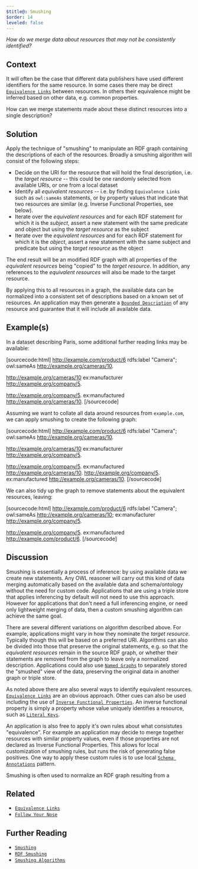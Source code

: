 ```yaml
---
$title@: Smushing
$order: 14
leveled: false
---
```


*How do we merge data about resources that may not be consistently identified?*

## Context

It will often be the case that different data publishers have used different identifiers for the same resource. In some cases there may be direct [`Equivalence Links`](../chapter-4/equivalence-links) between resources. In others their equivalence might be inferred based on other data, e.g. common properties.

How can we merge statements made about these distinct resources into a single description?

## Solution

Apply the technique of "smushing" to manipulate an RDF graph containing the descriptions of each of the resources. Broadly a smushing algorithm will consist of the following steps:

- Decide on the URI for the resource that will hold the final description, i.e. the *target resource* -- this could be one randomly selected from available URIs, or one from a local dataset
- Identify all *equivalent resources* -- i.e. by finding `Equivalence Links` such as `owl:sameAs` statements, or by property values that indicate that two resources are similar (e.g. Inverse Functional Properties, see below).
- Iterate over the *equivalent resources* and for each RDF statement for which it is the *subject*, assert a new statement with the same predicate and object but using the *target resource* as the subject
- Iterate over the *equivalent resources* and for each RDF statement for which it is the *object*, assert a new statement with the same subject and predicate but using the *target resource* as the object

The end result will be an modified RDF graph with all properties of the *equivalent resources* being "copied" to the *target resource*. In addition, any references to the *equivalent resources* will also be made to the target resource.

By applying this to all resources in a graph, the available data can be normalized into a consistent set of descriptions based on a known set of resources. An application may then generate a [`Bounded Description`](../chapter-6/bounded-description) of any resource and guarantee that it will include all available data.

## Example(s)

In a dataset describing Paris, some additional further reading links may be available:

[sourcecode:html]
<http://example.com/product/6>
  rdfs:label "Camera";
  owl:sameAs <http://example.org/cameras/10>.

<http://example.org/cameras/10>
  ex:manufacturer <http://example.org/company/5>.

<http://example.org/company/5>.
ex:manufactured <http://example.org/cameras/10>.
[/sourcecode]

Assuming we want to collate all data around resources from `example.com`, we can apply smushing to create the following graph:

[sourcecode:html]
<http://example.com/product/6>
  rdfs:label "Camera";
  owl:sameAs <http://example.org/cameras/10>.

<http://example.org/cameras/10>
  ex:manufacturer <http://example.org/company/5>.

<http://example.org/company/5>.
ex:manufactured <http://example.org/cameras/10>.
<http://example.org/company/5>.
ex:manufactured <http://example.org/cameras/10>.
[/sourcecode]

We can also tidy up the graph to remove statements about the equivalent resources, leaving:

[sourcecode:html]
<http://example.com/product/6>
  rdfs:label "Camera";
  owl:sameAs <http://example.org/cameras/10>;
  ex:manufacturer <http://example.org/company/5>.

<http://example.org/company/5>.
  ex:manufactured <http://example.com/product/6>.
[/sourcecode]

## Discussion

Smushing is essentially a process of inference: by using available data we create new statements. Any OWL reasoner will carry out this kind of data merging automatically based on the available data and schema/ontology without the need for custom code. Applications that are using a triple store that applies inferencing by default will not need to use this approach. However for applications that don't need a full inferencing engine, or need only lightweight merging of data, then a custom smushing algorithm can achieve the same goal.

There are several different variations on algorithm described above. For example, applications might vary in how they nominate the *target resource*. Typically though this will be based on a preferred URI. Algorithms can also be divided into those that preserve the original statements, e.g. so that the *equivalent resources* remain in the source RDF graph, or whether their statements are removed from the graph to leave only a normalized description. Applications could also use [`Named Graphs`](../chapter-5/named-graphs) to separately stored the "smushed" view of the data, preserving the original data in another graph or triple store.

As noted above there are also several ways to identify equivalent resources. [`Equivalence Links`](../chapter-5/equivalence-links) 
are an obvious approach. Other cues can also be used including the use of [`Inverse Functional Properties`](<#>).
An inverse functional property is simply a property whose value uniquely identifies a resource, such as [`Literal Keys`](../chapter-5/literal-keys).

An application is also free to apply it's own rules about what consistutes "equivalence". For example an application may decide to merge together resources with similar property values, even if those properties are not declared as Inverse Functional Properties. This allows for local customization of smushing rules, but runs the risk of generating false positives. One way to apply these custom rules is to use local [`Schema Annotations`](../chapter-6/annotation) pattern.

Smushing is often used to normalize an RDF graph resulting from a

## Related

- [`Equivalence Links`](../chapter-5/equivalence-links)
- [`Follow Your Nose`](../chapter-6/label-everything)

## Further Reading

- [`Smushing`](<#>)
- [`RDF Smushing`](<#>)
- [`Smushing Algorithms`](<#>)
